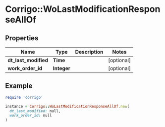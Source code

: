 # Corrigo::WoLastModificationResponseAllOf

## Properties

| Name | Type | Description | Notes |
| ---- | ---- | ----------- | ----- |
| **dt_last_modified** | **Time** |  | [optional] |
| **work_order_id** | **Integer** |  | [optional] |

## Example

```ruby
require 'corrigo'

instance = Corrigo::WoLastModificationResponseAllOf.new(
  dt_last_modified: null,
  work_order_id: null
)
```

